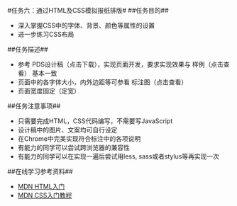 #任务六：通过HTML及CSS模拟报纸排版#
##任务目的##
<ul>
    <li>深入掌握CSS中的字体、背景、颜色等属性的设置</li>
    <li>进一步练习CSS布局</li>
</ul>
##任务描述##
<ul>
    <li>参考 PDS设计稿（点击下载），实现页面开发，要求实现效果与 样例（点击查看） 基本一致</li>
    <li>页面中的各字体大小，内外边距等可参看 标注图（点击查看）</li>
    <li>页面宽度固定（定宽）</li>
</ul>
##任务注意事项##
<ul>
    <li>只需要完成HTML，CSS代码编写，不需要写JavaScript</li>
    <li>设计稿中的图片、文案均可自行设定</li>
    <li>在Chrome中完美实现符合标注中的各项说明</li>
    <li>有能力的同学可以尝试跨浏览器的兼容性</li>
    <li>有能力的同学可以在实现一遍后尝试用less, sass或者stylus等再实现一次</li>
</ul>
##在线学习参考资料##
<ul>
    <li>
        <a href="https://developer.mozilla.org/zh-CN/docs/Web/Guide/HTML/Introduction" target="view_window" >
           MDN HTML入门
        </a>
    </li>
    <li>
        <a href="https://developer.mozilla.org/zh-CN/docs/Web/Guide/CSS/Getting_started" target="view_window" >
            MDN CSS入门教程
        </a>
    </li>
</ul>
